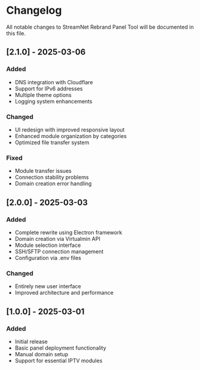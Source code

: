 # Changelog

All notable changes to StreamNet Rebrand Panel Tool will be documented in this file.

## [2.1.0] - 2025-03-06

### Added

- DNS integration with Cloudflare
- Support for IPv6 addresses
- Multiple theme options
- Logging system enhancements

### Changed

- UI redesign with improved responsive layout
- Enhanced module organization by categories
- Optimized file transfer system

### Fixed

- Module transfer issues
- Connection stability problems
- Domain creation error handling

## [2.0.0] - 2025-03-03

### Added

- Complete rewrite using Electron framework
- Domain creation via Virtualmin API
- Module selection interface
- SSH/SFTP connection management
- Configuration via .env files

### Changed

- Entirely new user interface
- Improved architecture and performance

## [1.0.0] - 2025-03-01

### Added

- Initial release
- Basic panel deployment functionality
- Manual domain setup
- Support for essential IPTV modules
